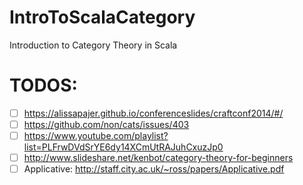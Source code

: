 # IntroToScalaCategory
Introduction to Category Theory in Scala

# TODOS:
- [ ] https://alissapajer.github.io/conferenceslides/craftconf2014/#/
- [ ] https://github.com/non/cats/issues/403
- [ ] https://www.youtube.com/playlist?list=PLFrwDVdSrYE6dy14XCmUtRAJuhCxuzJp0
- [ ] http://www.slideshare.net/kenbot/category-theory-for-beginners
- [ ] Applicative: http://staff.city.ac.uk/~ross/papers/Applicative.pdf
